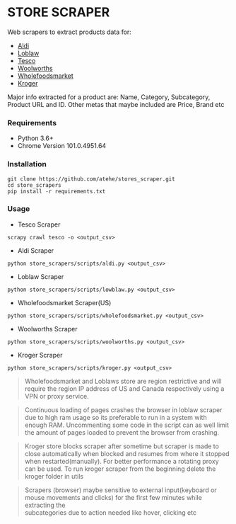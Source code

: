# **STORE SCRAPER**
Web scrapers to extract products data for:
- [Aldi](https://www.aldi.co.uk/)
- [Loblaw](https://www.loblaws.ca/)
- [Tesco](https://www.tesco.com/)
- [Woolworths](https://www.tesco.com/)
- [Wholefoodsmarket](https://www.wholefoodsmarket.com/products)
- [Kroger](https://www.kroger.com/)

Major info extracted for a product are: Name, Category, Subcategory, Product URL and ID. Other metas that maybe included are Price, Brand etc

### **Requirements**
- Python 3.6+
- Chrome Version 101.0.4951.64

### **Installation**
```
git clone https://github.com/atehe/stores_scraper.git
cd store_scrapers
pip install -r requirements.txt
```

### **Usage**
- Tesco Scraper
```
scrapy crawl tesco -o <output_csv>
```

- Aldi Scraper
```
python store_scrapers/scripts/aldi.py <output_csv>
```

- Loblaw Scraper
```
python store_scrapers/scripts/lowblaw.py <output_csv>
```

- Wholefoodsmarket Scraper(US)
```
python store_scrapers/scripts/wholefoodsmarket.py <output_csv>
```

- Woolworths Scraper
```
python store_scrapers/scripts/woolworths.py <output_csv>
```

- Kroger Scraper
```
python store_scrapers/scripts/kroger.py <output_csv>
```
> Wholefoodsmarket and Loblaws store are region restrictive and will 
> require the region IP address of US and Canada respectively using a 
> VPN or proxy service.

> Continuous loading of pages crashes the browser in loblaw scraper due to 
> high ram usage so its preferable to run in a system with enough RAM.
> Uncommenting some code in the script can as well limit the amount of 
> pages loaded to prevent the browser from crashing.

> Kroger store blocks scraper after sometime but scraper is made to 
> close automatically when blocked and resumes from where it stopped when
> restarted(manually). For better performance a rotating proxy can be used.
> To run kroger scraper from the beginning delete the kroger folder in 
> utils

> Scrapers (browser) maybe sensitive to external input(keyboard or mouse 
> movements and clicks) for the first few minutes while extracting the  
> subcategories due to action needed like hover, clicking etc


